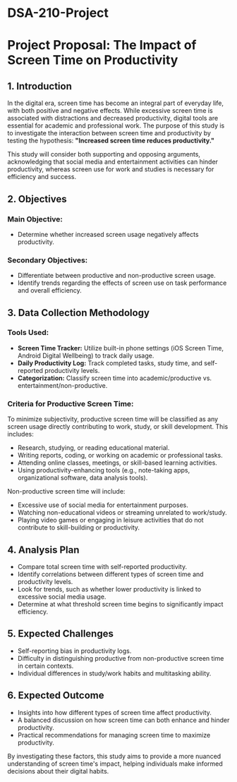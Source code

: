 # DSA-210-Project
# Project Proposal: The Impact of Screen Time on Productivity

## 1. Introduction
In the digital era, screen time has become an integral part of everyday life, with both positive and negative effects. While excessive screen time is associated with distractions and decreased productivity, digital tools are essential for academic and professional work. The purpose of this study is to investigate the interaction between screen time and productivity by testing the hypothesis: **"Increased screen time reduces productivity."**

This study will consider both supporting and opposing arguments, acknowledging that social media and entertainment activities can hinder productivity, whereas screen use for work and studies is necessary for efficiency and success.

## 2. Objectives
### **Main Objective:**
- Determine whether increased screen usage negatively affects productivity.

### **Secondary Objectives:**
- Differentiate between productive and non-productive screen usage.
- Identify trends regarding the effects of screen use on task performance and overall efficiency.

## 3. Data Collection Methodology
### **Tools Used:**
- **Screen Time Tracker:** Utilize built-in phone settings (iOS Screen Time, Android Digital Wellbeing) to track daily usage.
- **Daily Productivity Log:** Track completed tasks, study time, and self-reported productivity levels.
- **Categorization:** Classify screen time into academic/productive vs. entertainment/non-productive.

### **Criteria for Productive Screen Time:**
To minimize subjectivity, productive screen time will be classified as any screen usage directly contributing to work, study, or skill development. This includes:
- Research, studying, or reading educational material.
- Writing reports, coding, or working on academic or professional tasks.
- Attending online classes, meetings, or skill-based learning activities.
- Using productivity-enhancing tools (e.g., note-taking apps, organizational software, data analysis tools).

Non-productive screen time will include:
- Excessive use of social media for entertainment purposes.
- Watching non-educational videos or streaming unrelated to work/study.
- Playing video games or engaging in leisure activities that do not contribute to skill-building or productivity.

## 4. Analysis Plan
- Compare total screen time with self-reported productivity.
- Identify correlations between different types of screen time and productivity levels.
- Look for trends, such as whether lower productivity is linked to excessive social media usage.
- Determine at what threshold screen time begins to significantly impact efficiency.

## 5. Expected Challenges
- Self-reporting bias in productivity logs.
- Difficulty in distinguishing productive from non-productive screen time in certain contexts.
- Individual differences in study/work habits and multitasking ability.

## 6. Expected Outcome
- Insights into how different types of screen time affect productivity.
- A balanced discussion on how screen time can both enhance and hinder productivity.
- Practical recommendations for managing screen time to maximize productivity.

By investigating these factors, this study aims to provide a more nuanced understanding of screen time's impact, helping individuals make informed decisions about their digital habits.
